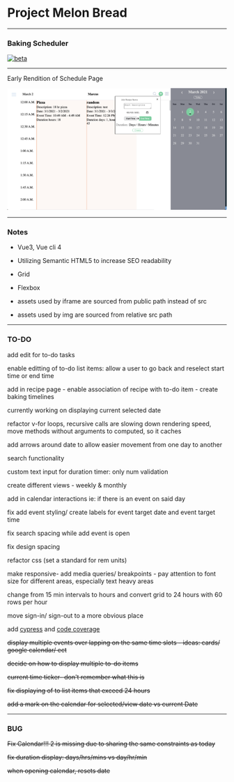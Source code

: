 # Project Melon Bread

---

### Baking Scheduler

<!-- [![vue3](https://img.shields.io/badge/vue-3.x-brightgreen.svg)](https://github.com/vuejs/vue-next) -->

[![beta](https://img.shields.io/npm/v/vue/next.svg)](https://www.npmjs.com/package/vue/v/next)

---

Early Rendition of Schedule Page

![Schedule](https://raw.githubusercontent.com/MarcusYSera/vue-recipe-app/master/client/img/ScheduleView_v3.png)

---

### Notes

- Vue3, Vue cli 4

- Utilizing Semantic HTML5 to increase SEO readability

- Grid

- Flexbox

- assets used by iframe are sourced from public path instead of src

- assets used by img are sourced from relative src path

---

### TO-DO

add edit for to-do tasks

enable editting of to-do list items: allow a user to go back and reselect start time or end time

add in recipe page - enable association of recipe with to-do item - create baking timelines

currently working on displaying current selected date

refactor v-for loops, recursive calls are slowing down rendering speed, move methods without arguments to computed, so it caches

add arrows around date to allow easier movement from one day to another

search functionality

custom text input for duration timer: only num validation

create different views - weekly & monthly

add in calendar interactions ie: if there is an event on said day

fix add event styling/ create labels for event target date and event target time

fix search spacing while add event is open

fix design spacing

refactor css (set a standard for rem units)

make responsive- add media queries/ breakpoints - pay attention to font size for different areas, especially text heavy areas

change from 15 min intervals to hours and convert grid to 24 hours with 60 rows per hour

move sign-in/ sign-out to a more obvious place

add [cypress](https://docs.cypress.io/guides/getting-started/installing-cypress.html#System-requirements) and [code coverage](https://vuejsdevelopers.com/2020/07/20/code-coverage-vue-cypress/)

~~display multiple events over lapping on the same time slots - ideas: cards/ google calendar/ ect~~

~~decide on how to display multiple to-do items~~

~~current time ticker- don't remember what this is~~

~~fix displaying of to list items that exceed 24 hours~~

~~add a mark on the calendar for selected/view date vs current Date~~

---

### BUG

~~Fix Calendar!!! 2 is missing due to sharing the same constraints as today~~

~~fix duration display: days/hrs/mins vs day/hr/min~~

~~when opening calendar, resets date~~
